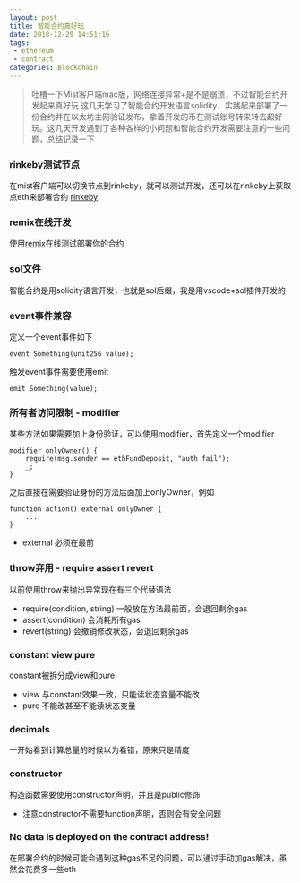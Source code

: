 ```yaml
---
layout: post
title: 智能合约真好玩
date: 2018-12-29 14:51:16
tags: 
 - ethereum
 - contract
categories: Blockchain
---
```


> 吐槽一下Mist客户端mac版，网络连接异常+是不是崩溃，不过智能合约开发起来真好玩
> 这几天学习了智能合约开发语言solidity，实践起来部署了一份合约并在以太坊主网验证发布，拿着开发的币在测试账号转来转去超好玩。这几天开发遇到了各种各样的小问题和智能合约开发需要注意的一些问题，总结记录一下

<!-- More -->

### rinkeby测试节点

在mist客户端可以切换节点到rinkeby，就可以测试开发，还可以在rinkeby上获取点eth来部署合约
[rinkeby](https://www.rinkeby.io/#stats)

### remix在线开发

使用[remix](https://remix.ethereum.org/#optimize=false)在线测试部署你的合约

### sol文件

智能合约是用solidity语言开发，也就是sol后缀，我是用vscode+sol插件开发的

### event事件兼容

定义一个event事件如下
```solidity
event Something(unit256 value);
```

触发event事件需要使用emit
```solidity
emit Something(value);
```

### 所有者访问限制 - modifier

某些方法如果需要加上身份验证，可以使用modifier，首先定义一个modifier
```solidity
modifier onlyOwner() {
    require(msg.sender == ethFundDeposit, "auth fail"); 
    _;
}
```

之后直接在需要验证身份的方法后面加上onlyOwner，例如
```solidity
function action() external onlyOwner {
    ...
}
```

- external 必须在最前

### throw弃用 - require assert revert

以前使用throw来抛出异常现在有三个代替语法

- require(condition, string) 一般放在方法最前面，会退回剩余gas
- assert(condition) 会消耗所有gas
- revert(string) 会撤销修改状态，会退回剩余gas

### constant view pure

constant被拆分成view和pure

- view 与constant效果一致，只能读状态变量不能改
- pure 不能改甚至不能读状态变量

### decimals

一开始看到计算总量的时候以为看错，原来只是精度

### constructor

构造函数需要使用constructor声明，并且是public修饰

- 注意constructor不需要function声明，否则会有安全问题

### No data is deployed on the contract address!

在部署合约的时候可能会遇到这种gas不足的问题，可以通过手动加gas解决，虽然会花费多一些eth
